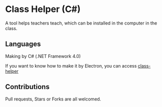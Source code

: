 # Class Helper (C#)

A tool helps teachers teach, which can be installed in the computer in the class.

## Languages

Making by C# (.NET Framework 4.0)

If you want to know how to make it by Electron,
you can access [class-helper](https://github.com/LKZStudio/class-helper)

## Contributions

Pull requests, Stars or Forks are all welcomed.
